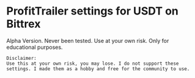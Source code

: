 # ProfitTrailer settings for USDT on Bittrex

Alpha Version. Never been tested. Use at your own risk. Only for educational purposes.

```
Disclaimer:
Use this at your own risk, you may lose. I do not support these settings. I made them as a hobby and free for the community to use.
```

